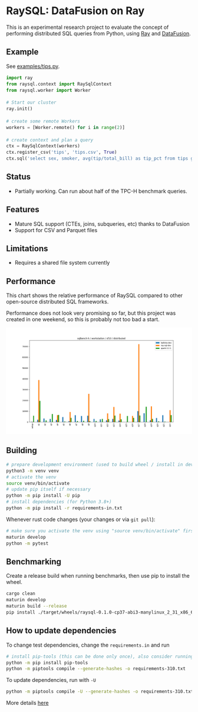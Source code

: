 # RaySQL: DataFusion on Ray

This is an experimental research project to evaluate the concept of performing distributed SQL queries from Python, using
[Ray](https://www.ray.io/) and [DataFusion](https://github.com/apache/arrow-datafusion).

## Example

See [examples/tips.py](examples/tips.py).

```python
import ray
from raysql.context import RaySqlContext
from raysql.worker import Worker

# Start our cluster
ray.init()

# create some remote Workers
workers = [Worker.remote() for i in range(2)]

# create context and plan a query
ctx = RaySqlContext(workers)
ctx.register_csv('tips', 'tips.csv', True)
ctx.sql('select sex, smoker, avg(tip/total_bill) as tip_pct from tips group by sex, smoker')
```

## Status

- Partially working. Can run about half of the TPC-H benchmark queries.

## Features

- Mature SQL support (CTEs, joins, subqueries, etc) thanks to DataFusion
- Support for CSV and Parquet files

## Limitations

- Requires a shared file system currently

## Performance

This chart shows the relative performance of RaySQL compared to other open-source distributed SQL frameworks.

Performance does not look very promising so far, but this project was created in one weekend, so this is probably not 
too bad a start.

![SQLBench-H Performance Chart](./docs/sqlbench-h-workstation-10-distributed-perquery.png)

## Building

```bash
# prepare development environment (used to build wheel / install in development)
python3 -m venv venv
# activate the venv
source venv/bin/activate
# update pip itself if necessary
python -m pip install -U pip
# install dependencies (for Python 3.8+)
python -m pip install -r requirements-in.txt
```

Whenever rust code changes (your changes or via `git pull`):

```bash
# make sure you activate the venv using "source venv/bin/activate" first
maturin develop
python -m pytest
```

## Benchmarking

Create a release build when running benchmarks, then use pip to install the wheel.

```bash
cargo clean
maturin develop
maturin build --release
pip install ./target/wheels/raysql-0.1.0-cp37-abi3-manylinux_2_31_x86_64.whl --force-reinstall
```

## How to update dependencies

To change test dependencies, change the `requirements.in` and run

```bash
# install pip-tools (this can be done only once), also consider running in venv
python -m pip install pip-tools
python -m piptools compile --generate-hashes -o requirements-310.txt
```

To update dependencies, run with `-U`

```bash
python -m piptools compile -U --generate-hashes -o requirements-310.txt
```

More details [here](https://github.com/jazzband/pip-tools)
